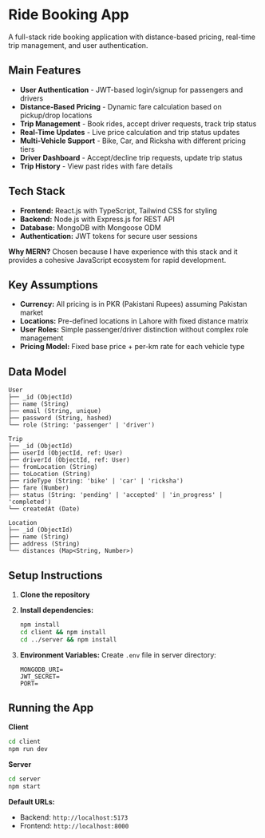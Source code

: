 # Ride Booking App

A full-stack ride booking application with distance-based pricing, real-time trip management, and user authentication.

## Main Features

- **User Authentication** - JWT-based login/signup for passengers and drivers
- **Distance-Based Pricing** - Dynamic fare calculation based on pickup/drop locations
- **Trip Management** - Book rides, accept driver requests, track trip status
- **Real-Time Updates** - Live price calculation and trip status updates
- **Multi-Vehicle Support** - Bike, Car, and Ricksha with different pricing tiers
- **Driver Dashboard** - Accept/decline trip requests, update trip status
- **Trip History** - View past rides with fare details

## Tech Stack

- **Frontend:** React.js with TypeScript, Tailwind CSS for styling
- **Backend:** Node.js with Express.js for REST API
- **Database:** MongoDB with Mongoose ODM
- **Authentication:** JWT tokens for secure user sessions

**Why MERN?** Chosen because I have experience with this stack and it provides a cohesive JavaScript ecosystem for rapid development.

## Key Assumptions

- **Currency:** All pricing is in PKR (Pakistani Rupees) assuming Pakistan market
- **Locations:** Pre-defined locations in Lahore with fixed distance matrix
- **User Roles:** Simple passenger/driver distinction without complex role management
- **Pricing Model:** Fixed base price + per-km rate for each vehicle type

## Data Model

```
User
├── _id (ObjectId)
├── name (String)
├── email (String, unique)
├── password (String, hashed)
└── role (String: 'passenger' | 'driver')

Trip
├── _id (ObjectId)
├── userId (ObjectId, ref: User)
├── driverId (ObjectId, ref: User)
├── fromLocation (String)
├── toLocation (String)
├── rideType (String: 'bike' | 'car' | 'ricksha')
├── fare (Number)
├── status (String: 'pending' | 'accepted' | 'in_progress' | 'completed')
└── createdAt (Date)

Location
├── _id (ObjectId)
├── name (String)
├── address (String)
└── distances (Map<String, Number>)

```

## Setup Instructions

1. **Clone the repository**
2. **Install dependencies:**

   ```bash
   npm install
   cd client && npm install
   cd ../server && npm install
   ```

3. **Environment Variables:**
   Create `.env` file in server directory:

   ```
   MONGODB_URI=
   JWT_SECRET=
   PORT=
   ```


## Running the App
**Client**
```bash
cd client 
npm run dev
```
**Server**
```bash
cd server 
npm start
```
**Default URLs:**

- Backend: `http://localhost:5173`
- Frontend: `http://localhost:8000`
